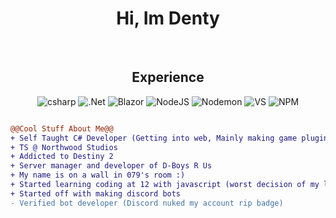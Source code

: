 <h1 align="center">
Hi, Im Denty </h1>


<br>

<div style="display: flex; align-items: flex-start;">
  <div style="flex: 1;">
    <h2 align="center">Experience</h2>
    <p align="center">
      <img src="https://img.shields.io/badge/c%23-%23239120.svg?style=for-the-badge&logo=csharp&logoColor=white" alt="csharp" />
      <img src="https://img.shields.io/badge/.NET-5C2D91?style=for-the-badge&logo=.net&logoColor=white" alt=".Net" />
      <img src="https://img.shields.io/badge/blazor-%235C2D91.svg?style=for-the-badge&logo=blazor&logoColor=white" alt="Blazor" />
      <img src="https://img.shields.io/badge/node.js-6DA55F?style=for-the-badge&logo=node.js&logoColor=white" alt="NodeJS" />
      <img src="https://img.shields.io/badge/NODEMON-%23323330.svg?style=for-the-badge&logo=nodemon&logoColor=%BBDEAD" alt="Nodemon" />
      <img src="https://img.shields.io/badge/Visual%20Studio-5C2D91.svg?style=for-the-badge&logo=visual-studio&logoColor=white" alt="VS" />
      <img src="https://img.shields.io/badge/NPM-%23CB3837.svg?style=for-the-badge&logo=npm&logoColor=white" alt="NPM" />
    </p>
  </div>
</div>


  
```diff
@@Cool Stuff About Me@@
+ Self Taught C# Developer (Getting into web, Mainly making game plugins/mods)
+ TS @ Northwood Studios
+ Addicted to Destiny 2
+ Server manager and developer of D-Boys R Us
+ My name is on a wall in 079's room :)
+ Started learning coding at 12 with javascript (worst decision of my life)
+ Started off with making discord bots
- Verified bot developer (Discord nuked my account rip badge)
```
